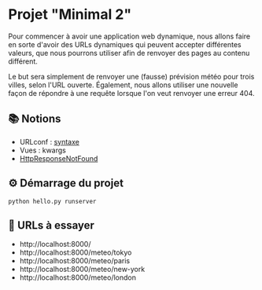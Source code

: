 # Projet "Minimal 2"

Pour commencer à avoir une application web dynamique, nous allons faire en sorte d'avoir des URLs dynamiques qui peuvent accepter différentes valeurs, que nous pourrons utiliser afin de renvoyer des pages au contenu différent.

Le but sera simplement de renvoyer une (fausse) prévision météo pour trois villes, selon l'URL ouverte. Également, nous allons utiliser une nouvelle façon de répondre à une requête lorsque l'on veut renvoyer une erreur 404.

## 📚 Notions

* URLconf : [syntaxe](https://docs.djangoproject.com/fr/3.1/topics/http/urls/#example)
* Vues : kwargs
* [HttpResponseNotFound](https://docs.djangoproject.com/en/3.2/ref/request-response/#django.http.HttpResponseNotFound)

## ⚙️ Démarrage du projet

    python hello.py runserver

## 🔗 URLs à essayer

* http://localhost:8000/
* http://localhost:8000/meteo/tokyo
* http://localhost:8000/meteo/paris
* http://localhost:8000/meteo/new-york
* http://localhost:8000/meteo/london
